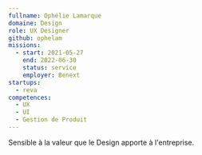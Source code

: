 ```yaml
---
fullname: Ophélie Lamarque
domaine: Design
role: UX Designer
github: ophelam
missions:
  - start: 2021-05-27
    end: 2022-06-30
    status: service
    employer: Benext
startups:
  - reva
competences:
  - UX
  - UI
  - Gestion de Produit
---
```

Sensible à la valeur que le Design apporte à l'entreprise.